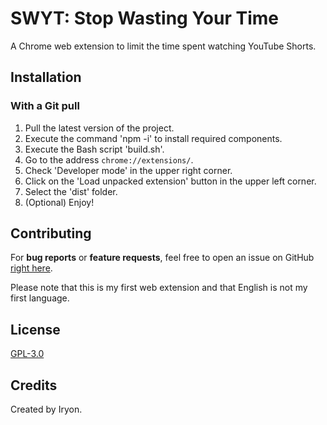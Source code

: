 # SWYT: Stop Wasting Your Time

A Chrome web extension to limit the time spent watching YouTube Shorts.

## Installation

### With a Git pull

1. Pull the latest version of the project.
2. Execute the command 'npm -i' to install required components.
3. Execute the Bash script 'build.sh'.
4. Go to the address `chrome://extensions/`.
5. Check 'Developer mode' in the upper right corner.
6. Click on the 'Load unpacked extension' button in the upper left corner.
7. Select the 'dist' folder.
8. (Optional) Enjoy!

## Contributing

For **bug reports** or **feature requests**, feel free to open an issue on GitHub [right here](https://github.com/Iryonis/stop-wasting-your-time/issues).

Please note that this is my first web extension and that English is not my first language.

## License

[GPL-3.0](LICENSE)

## Credits

Created by Iryon.
